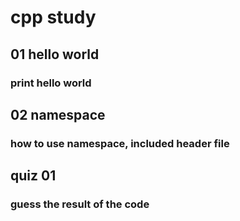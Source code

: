 # cpp study

## 01 hello world
### print hello world

## 02 namespace
### how to use namespace, included header file

## quiz 01
### guess the result of the code
